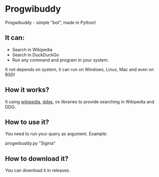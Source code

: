 # Progwibuddy

Progwibuddy - simple "bot", made in Python!

## It can:
- Search in Wikipedia
- Search in DuckDuckGo
- Run any command and program in your system.

It not depends on system, it can run on Windows, Linux, Mac and even on BSD!

## How it works?

It using [wikipedia](https://pypi.org/project/wikipedia), [ddgs](https://pypi.org/project/ddgs), os libraries to provide searching in Wikipedia and DDG.

## How to use it?

You need to run your query as argument.
Example:

progwibuddy.py "Sigma"

## How to download it?

You can download it in releases.
